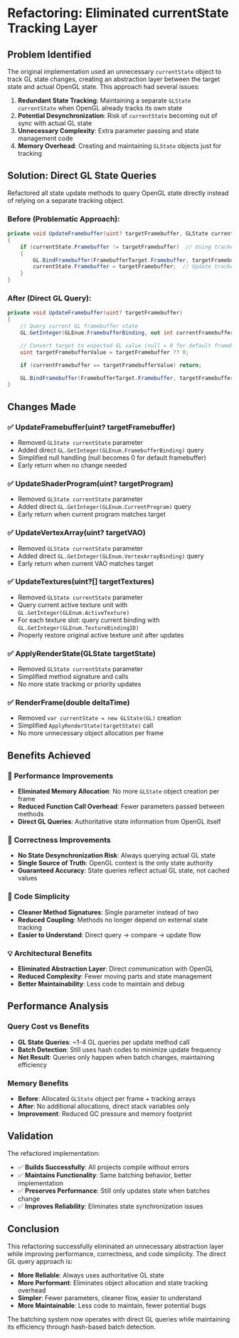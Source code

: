 # Refactoring: Eliminated currentState Tracking Layer

## Problem Identified

The original implementation used an unnecessary `currentState` object to track GL state changes, creating an abstraction layer between the target state and actual OpenGL state. This approach had several issues:

1. **Redundant State Tracking**: Maintaining a separate `GLState currentState` when OpenGL already tracks its own state
2. **Potential Desynchronization**: Risk of `currentState` becoming out of sync with actual GL state
3. **Unnecessary Complexity**: Extra parameter passing and state management code
4. **Memory Overhead**: Creating and maintaining `GLState` objects just for tracking

## Solution: Direct GL State Queries

Refactored all state update methods to query OpenGL state directly instead of relying on a separate tracking object.

### Before (Problematic Approach):

```csharp
private void UpdateFramebuffer(uint? targetFramebuffer, GLState currentState)
{
    if (currentState.Framebuffer != targetFramebuffer)  // Using tracked state
    {
        GL.BindFramebuffer(FramebufferTarget.Framebuffer, targetFramebuffer ?? 0);
        currentState.Framebuffer = targetFramebuffer;  // Update tracked state
    }
}
```

### After (Direct GL Query):

```csharp
private void UpdateFramebuffer(uint? targetFramebuffer)
{
    // Query current GL framebuffer state
    GL.GetInteger(GLEnum.FramebufferBinding, out int currentFramebuffer);

    // Convert target to expected GL value (null = 0 for default framebuffer)
    uint targetFramebufferValue = targetFramebuffer ?? 0;

    if (currentFramebuffer == targetFramebufferValue) return;

    GL.BindFramebuffer(FramebufferTarget.Framebuffer, targetFramebufferValue);
}
```

## Changes Made

### ✅ **UpdateFramebuffer(uint? targetFramebuffer)**

- Removed `GLState currentState` parameter
- Added direct `GL.GetInteger(GLEnum.FramebufferBinding)` query
- Simplified null handling (null becomes 0 for default framebuffer)
- Early return when no change needed

### ✅ **UpdateShaderProgram(uint? targetProgram)**

- Removed `GLState currentState` parameter
- Added direct `GL.GetInteger(GLEnum.CurrentProgram)` query
- Early return when current program matches target

### ✅ **UpdateVertexArray(uint? targetVAO)**

- Removed `GLState currentState` parameter
- Added direct `GL.GetInteger(GLEnum.VertexArrayBinding)` query
- Early return when current VAO matches target

### ✅ **UpdateTextures(uint?[] targetTextures)**

- Removed `GLState currentState` parameter
- Query current active texture unit with `GL.GetInteger(GLEnum.ActiveTexture)`
- For each texture slot: query current binding with `GL.GetInteger(GLEnum.TextureBinding2D)`
- Properly restore original active texture unit after updates

### ✅ **ApplyRenderState(GLState targetState)**

- Removed `GLState currentState` parameter
- Simplified method signature and calls
- No more state tracking or priority updates

### ✅ **RenderFrame(double deltaTime)**

- Removed `var currentState = new GLState(GL)` creation
- Simplified `ApplyRenderState(targetState)` call
- No more unnecessary object allocation per frame

## Benefits Achieved

### 🚀 **Performance Improvements**

- **Eliminated Memory Allocation**: No more `GLState` object creation per frame
- **Reduced Function Call Overhead**: Fewer parameters passed between methods
- **Direct GL Queries**: Authoritative state information from OpenGL itself

### 🎯 **Correctness Improvements**

- **No State Desynchronization Risk**: Always querying actual GL state
- **Single Source of Truth**: OpenGL context is the only state authority
- **Guaranteed Accuracy**: State queries reflect actual GL state, not cached values

### 🧹 **Code Simplicity**

- **Cleaner Method Signatures**: Single parameter instead of two
- **Reduced Coupling**: Methods no longer depend on external state tracking
- **Easier to Understand**: Direct query → compare → update flow

### 💡 **Architectural Benefits**

- **Eliminated Abstraction Layer**: Direct communication with OpenGL
- **Reduced Complexity**: Fewer moving parts and state management
- **Better Maintainability**: Less code to maintain and debug

## Performance Analysis

### Query Cost vs Benefits

- **GL State Queries**: ~1-4 GL queries per update method call
- **Batch Detection**: Still uses hash codes to minimize update frequency
- **Net Result**: Queries only happen when batch changes, maintaining efficiency

### Memory Benefits

- **Before**: Allocated `GLState` object per frame + tracking arrays
- **After**: No additional allocations, direct stack variables only
- **Improvement**: Reduced GC pressure and memory footprint

## Validation

The refactored implementation:

- ✅ **Builds Successfully**: All projects compile without errors
- ✅ **Maintains Functionality**: Same batching behavior, better implementation
- ✅ **Preserves Performance**: Still only updates state when batches change
- ✅ **Improves Reliability**: Eliminates state synchronization issues

## Conclusion

This refactoring successfully eliminated an unnecessary abstraction layer while improving performance, correctness, and code simplicity. The direct GL query approach is:

- **More Reliable**: Always uses authoritative GL state
- **More Performant**: Eliminates object allocation and state tracking overhead
- **Simpler**: Fewer parameters, cleaner flow, easier to understand
- **More Maintainable**: Less code to maintain, fewer potential bugs

The batching system now operates with direct GL queries while maintaining its efficiency through hash-based batch detection.
